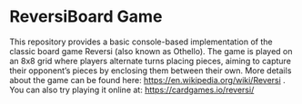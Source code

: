 # ReversiBoard Game
This repository provides a basic console-based implementation of the classic board game Reversi (also known as Othello). The game is played on an 8x8 grid where players alternate turns placing pieces, aiming to capture their opponent’s pieces by enclosing them between their own. More details about the game can be found here: https://en.wikipedia.org/wiki/Reversi
. You can also try playing it online at: https://cardgames.io/reversi/
